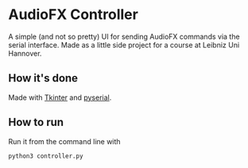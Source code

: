 # AudioFX Controller
A simple (and not so pretty) UI for sending AudioFX commands via the serial interface. Made as a little side project for a course at Leibniz Uni Hannover.

## How it's done
Made with [Tkinter](https://docs.python.org/3/library/tkinter.html) and [pyserial](https://pythonhosted.org/pyserial/).

## How to run
Run it from the command line with

    python3 controller.py
